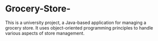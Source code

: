 # Grocery-Store-
 This is a university project, a Java-based application for managing a grocery store. It uses object-oriented programming principles to handle various aspects of store management. 
